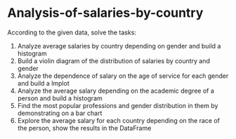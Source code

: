 # Analysis-of-salaries-by-country
According to the given data, solve the tasks: 
1) Analyze average salaries by country depending on gender and build a histogram
2) Build a violin diagram of the distribution of salaries by country and gender
3) Analyze the dependence of salary on the age of service for each gender and build a lmplot
4) Analyze the average salary depending on the academic degree of a person and build a histogram
5) Find the most popular professions and gender distribution in them by demonstrating on a bar chart
6) Explore the average salary for each country depending on the race of the person, show the results in the DataFrame
